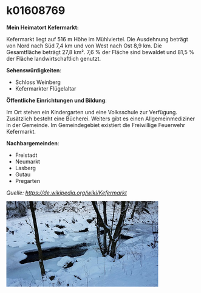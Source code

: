# k01608769

**Mein Heimatort Kefermarkt:**

Kefermarkt liegt auf 516 m Höhe im Mühlviertel. 
Die Ausdehnung beträgt von Nord nach Süd 7,4 km und von West nach Ost 8,9 km. 
Die Gesamtfläche beträgt 27,8 km². 
7,6 % der Fläche sind bewaldet und 81,5 % der Fläche landwirtschaftlich genutzt.

**Sehenswürdigkeiten**:
* Schloss Weinberg
* Kefermarkter Flügelaltar

**Öffentliche Einrichtungen und Bildung**:

Im Ort stehen ein Kindergarten und eine Volksschule zur Verfügung. 
Zusätzlich besteht eine Bücherei. Weiters gibt es einen Allgemeinmediziner in der Gemeinde.
Im Gemeindegebiet existiert die Freiwillige Feuerwehr Kefermarkt.

**Nachbargemeinden**:
* Freistadt
* Neumarkt
* Lasberg
* Gutau
* Pregarten

*Quelle: 
https://de.wikipedia.org/wiki/Kefermarkt*

![kefermarkt](kefermarkt.JPG)


